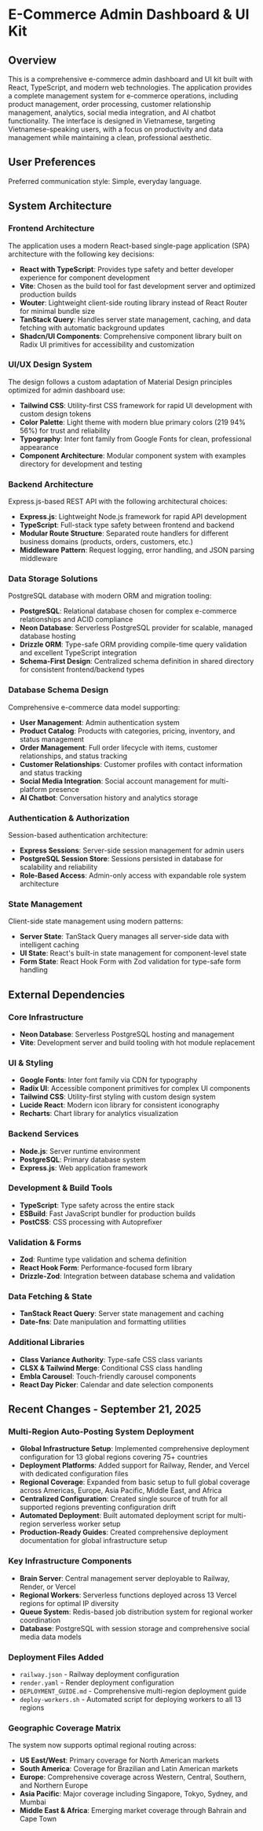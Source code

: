 # E-Commerce Admin Dashboard & UI Kit

## Overview

This is a comprehensive e-commerce admin dashboard and UI kit built with React, TypeScript, and modern web technologies. The application provides a complete management system for e-commerce operations, including product management, order processing, customer relationship management, analytics, social media integration, and AI chatbot functionality. The interface is designed in Vietnamese, targeting Vietnamese-speaking users, with a focus on productivity and data management while maintaining a clean, professional aesthetic.

## User Preferences

Preferred communication style: Simple, everyday language.

## System Architecture

### Frontend Architecture
The application uses a modern React-based single-page application (SPA) architecture with the following key decisions:

- **React with TypeScript**: Provides type safety and better developer experience for component development
- **Vite**: Chosen as the build tool for fast development server and optimized production builds
- **Wouter**: Lightweight client-side routing library instead of React Router for minimal bundle size
- **TanStack Query**: Handles server state management, caching, and data fetching with automatic background updates
- **Shadcn/UI Components**: Comprehensive component library built on Radix UI primitives for accessibility and customization

### UI/UX Design System
The design follows a custom adaptation of Material Design principles optimized for admin dashboard use:

- **Tailwind CSS**: Utility-first CSS framework for rapid UI development with custom design tokens
- **Color Palette**: Light theme with modern blue primary colors (219 94% 56%) for trust and reliability
- **Typography**: Inter font family from Google Fonts for clean, professional appearance
- **Component Architecture**: Modular component system with examples directory for development and testing

### Backend Architecture
Express.js-based REST API with the following architectural choices:

- **Express.js**: Lightweight Node.js framework for rapid API development
- **TypeScript**: Full-stack type safety between frontend and backend
- **Modular Route Structure**: Separated route handlers for different business domains (products, orders, customers, etc.)
- **Middleware Pattern**: Request logging, error handling, and JSON parsing middleware

### Data Storage Solutions
PostgreSQL database with modern ORM and migration tooling:

- **PostgreSQL**: Relational database chosen for complex e-commerce relationships and ACID compliance
- **Neon Database**: Serverless PostgreSQL provider for scalable, managed database hosting
- **Drizzle ORM**: Type-safe ORM providing compile-time query validation and excellent TypeScript integration
- **Schema-First Design**: Centralized schema definition in shared directory for consistent frontend/backend types

### Database Schema Design
Comprehensive e-commerce data model supporting:

- **User Management**: Admin authentication system
- **Product Catalog**: Products with categories, pricing, inventory, and status management
- **Order Management**: Full order lifecycle with items, customer relationships, and status tracking
- **Customer Relationships**: Customer profiles with contact information and status tracking
- **Social Media Integration**: Social account management for multi-platform presence
- **AI Chatbot**: Conversation history and analytics storage

### Authentication & Authorization
Session-based authentication architecture:

- **Express Sessions**: Server-side session management for admin users
- **PostgreSQL Session Store**: Sessions persisted in database for scalability and reliability
- **Role-Based Access**: Admin-only access with expandable role system architecture

### State Management
Client-side state management using modern patterns:

- **Server State**: TanStack Query manages all server-side data with intelligent caching
- **UI State**: React's built-in state management for component-level state
- **Form State**: React Hook Form with Zod validation for type-safe form handling

## External Dependencies

### Core Infrastructure
- **Neon Database**: Serverless PostgreSQL hosting and management
- **Vite**: Development server and build tooling with hot module replacement

### UI & Styling
- **Google Fonts**: Inter font family via CDN for typography
- **Radix UI**: Accessible component primitives for complex UI components
- **Tailwind CSS**: Utility-first styling with custom design system
- **Lucide React**: Modern icon library for consistent iconography
- **Recharts**: Chart library for analytics visualization

### Backend Services
- **Node.js**: Server runtime environment
- **PostgreSQL**: Primary database system
- **Express.js**: Web application framework

### Development & Build Tools
- **TypeScript**: Type safety across the entire stack
- **ESBuild**: Fast JavaScript bundler for production builds
- **PostCSS**: CSS processing with Autoprefixer

### Validation & Forms
- **Zod**: Runtime type validation and schema definition
- **React Hook Form**: Performance-focused form library
- **Drizzle-Zod**: Integration between database schema and validation

### Data Fetching & State
- **TanStack React Query**: Server state management and caching
- **Date-fns**: Date manipulation and formatting utilities

### Additional Libraries
- **Class Variance Authority**: Type-safe CSS class variants
- **CLSX & Tailwind Merge**: Conditional CSS class handling
- **Embla Carousel**: Touch-friendly carousel components
- **React Day Picker**: Calendar and date selection components

## Recent Changes - September 21, 2025

### Multi-Region Auto-Posting System Deployment
- **Global Infrastructure Setup**: Implemented comprehensive deployment configuration for 13 global regions covering 75+ countries
- **Deployment Platforms**: Added support for Railway, Render, and Vercel with dedicated configuration files
- **Regional Coverage**: Expanded from basic setup to full global coverage across Americas, Europe, Asia Pacific, Middle East, and Africa
- **Centralized Configuration**: Created single source of truth for all supported regions preventing configuration drift
- **Automated Deployment**: Built automated deployment script for multi-region serverless worker setup
- **Production-Ready Guides**: Created comprehensive deployment documentation for global infrastructure setup

### Key Infrastructure Components
- **Brain Server**: Central management server deployable to Railway, Render, or Vercel
- **Regional Workers**: Serverless functions deployed across 13 Vercel regions for optimal IP diversity
- **Queue System**: Redis-based job distribution system for regional worker coordination
- **Database**: PostgreSQL with session storage and comprehensive social media data models

### Deployment Files Added
- `railway.json` - Railway deployment configuration
- `render.yaml` - Render deployment configuration  
- `DEPLOYMENT_GUIDE.md` - Comprehensive multi-region deployment guide
- `deploy-workers.sh` - Automated script for deploying workers to all 13 regions

### Geographic Coverage Matrix
The system now supports optimal regional routing across:
- **US East/West**: Primary coverage for North American markets
- **South America**: Coverage for Brazilian and Latin American markets
- **Europe**: Comprehensive coverage across Western, Central, Southern, and Northern Europe
- **Asia Pacific**: Major coverage including Singapore, Tokyo, Sydney, and Mumbai
- **Middle East & Africa**: Emerging market coverage through Bahrain and Cape Town
